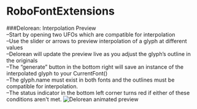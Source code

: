 RoboFontExtensions
==================

###Delorean: Interpolation Preview  
–Start by opening two UFOs which are compatible for interpolation  
–Use the slider or arrows to preview interpolation of a glyph at different values  
–Delorean will update the preview live as you adjust the glyph’s outline in the originals  
–The “generate” button in the bottom right will save an instance of the interpolated glyph to your CurrentFont()  
–The glyph.name must exist in both fonts and the outlines must be compatible for interpolation.  
–The status indicator in the bottom left corner turns red if either of these conditions aren't met. 
![Delorean animated preview]( https://raw.githubusercontent.com/cjdunn/RoboFontExtensions/master/Delorean/Delorean.roboFontExt/html/Delorean_sample_anm.gif)
